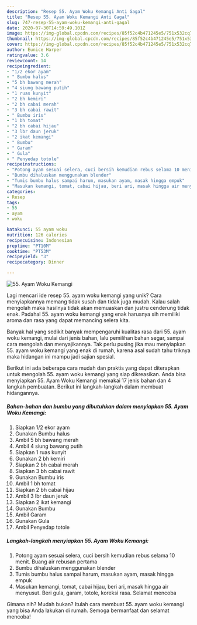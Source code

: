 ```yaml
---
description: "Resep 55. Ayam Woku Kemangi Anti Gagal"
title: "Resep 55. Ayam Woku Kemangi Anti Gagal"
slug: 747-resep-55-ayam-woku-kemangi-anti-gagal
date: 2020-07-30T14:59:49.101Z
image: https://img-global.cpcdn.com/recipes/85f52c4b471245e5/751x532cq70/55-ayam-woku-kemangi-foto-resep-utama.jpg
thumbnail: https://img-global.cpcdn.com/recipes/85f52c4b471245e5/751x532cq70/55-ayam-woku-kemangi-foto-resep-utama.jpg
cover: https://img-global.cpcdn.com/recipes/85f52c4b471245e5/751x532cq70/55-ayam-woku-kemangi-foto-resep-utama.jpg
author: Eunice Harper
ratingvalue: 3.6
reviewcount: 14
recipeingredient:
- "1/2 ekor ayam"
- " Bumbu halus"
- "5 bh bawang merah"
- "4 siung bawang putih"
- "1 ruas kunyit"
- "2 bh kemiri"
- "2 bh cabai merah"
- "3 bh cabai rawit"
- " Bumbu iris"
- "1 bh tomat"
- "2 bh cabai hijau"
- "3 lbr daun jeruk"
- "2 ikat kemangi"
- " Bumbu"
- " Garam"
- " Gula"
- " Penyedap totole"
recipeinstructions:
- "Potong ayam sesuai selera, cuci bersih kemudian rebus selama 10 menit. Buang air rebusan pertama"
- "Bumbu dihaluskan menggunakan blender"
- "Tumis bumbu halus sampai harum, masukan ayam, masak hingga empuk"
- "Masukan kemangi, tomat, cabai hijau, beri ari, masak hingga air menyusut. Beri gula, garam, totole, koreksi rasa. Selamat mencoba"
categories:
- Resep
tags:
- 55
- ayam
- woku

katakunci: 55 ayam woku 
nutrition: 126 calories
recipecuisine: Indonesian
preptime: "PT10M"
cooktime: "PT53M"
recipeyield: "3"
recipecategory: Dinner

---
```



![55. Ayam Woku Kemangi](https://img-global.cpcdn.com/recipes/85f52c4b471245e5/751x532cq70/55-ayam-woku-kemangi-foto-resep-utama.jpg)

Lagi mencari ide resep 55. ayam woku kemangi yang unik? Cara menyiapkannya memang tidak susah dan tidak juga mudah. Kalau salah mengolah maka hasilnya tidak akan memuaskan dan justru cenderung tidak enak. Padahal 55. ayam woku kemangi yang enak harusnya sih memiliki aroma dan rasa yang dapat memancing selera kita.

Banyak hal yang sedikit banyak mempengaruhi kualitas rasa dari 55. ayam woku kemangi, mulai dari jenis bahan, lalu pemilihan bahan segar, sampai cara mengolah dan menyajikannya. Tak perlu pusing jika mau menyiapkan 55. ayam woku kemangi yang enak di rumah, karena asal sudah tahu triknya maka hidangan ini mampu jadi sajian spesial.




Berikut ini ada beberapa cara mudah dan praktis yang dapat diterapkan untuk mengolah 55. ayam woku kemangi yang siap dikreasikan. Anda bisa menyiapkan 55. Ayam Woku Kemangi memakai 17 jenis bahan dan 4 langkah pembuatan. Berikut ini langkah-langkah dalam membuat hidangannya.

<!--inarticleads1-->

##### Bahan-bahan dan bumbu yang dibutuhkan dalam menyiapkan 55. Ayam Woku Kemangi:

1. Siapkan 1/2 ekor ayam
1. Gunakan  Bumbu halus
1. Ambil 5 bh bawang merah
1. Ambil 4 siung bawang putih
1. Siapkan 1 ruas kunyit
1. Gunakan 2 bh kemiri
1. Siapkan 2 bh cabai merah
1. Siapkan 3 bh cabai rawit
1. Gunakan  Bumbu iris
1. Ambil 1 bh tomat
1. Siapkan 2 bh cabai hijau
1. Ambil 3 lbr daun jeruk
1. Siapkan 2 ikat kemangi
1. Gunakan  Bumbu
1. Ambil  Garam
1. Gunakan  Gula
1. Ambil  Penyedap totole




<!--inarticleads2-->

##### Langkah-langkah menyiapkan 55. Ayam Woku Kemangi:

1. Potong ayam sesuai selera, cuci bersih kemudian rebus selama 10 menit. Buang air rebusan pertama
1. Bumbu dihaluskan menggunakan blender
1. Tumis bumbu halus sampai harum, masukan ayam, masak hingga empuk
1. Masukan kemangi, tomat, cabai hijau, beri ari, masak hingga air menyusut. Beri gula, garam, totole, koreksi rasa. Selamat mencoba




Gimana nih? Mudah bukan? Itulah cara membuat 55. ayam woku kemangi yang bisa Anda lakukan di rumah. Semoga bermanfaat dan selamat mencoba!
